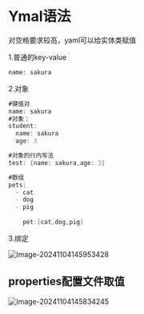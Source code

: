 # Ymal语法

对空格要求较高，yaml可以给实体类赋值

1.普通的key-value

```java
name: sakura
```

2.对象

```java
#键值对
name: sakura
#对象：
student:
  name: sakura
  age: 3

#对象的行内写法
test: {name: sakura,age: 3}

#数组
pets:
  - cat
  - dog
  - pig
    
    pet:[cat,dog,pig]
```



3.绑定

![image-20241104145953428](C:\Users\27449\AppData\Roaming\Typora\typora-user-images\image-20241104145953428.png)

## properties配置文件取值

![image-20241104145834245](C:\Users\27449\AppData\Roaming\Typora\typora-user-images\image-20241104145834245.png)